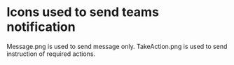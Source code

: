 # Icons used to send teams notification

Message.png is used to send message only.
TakeAction.png is used to send instruction of required actions.
